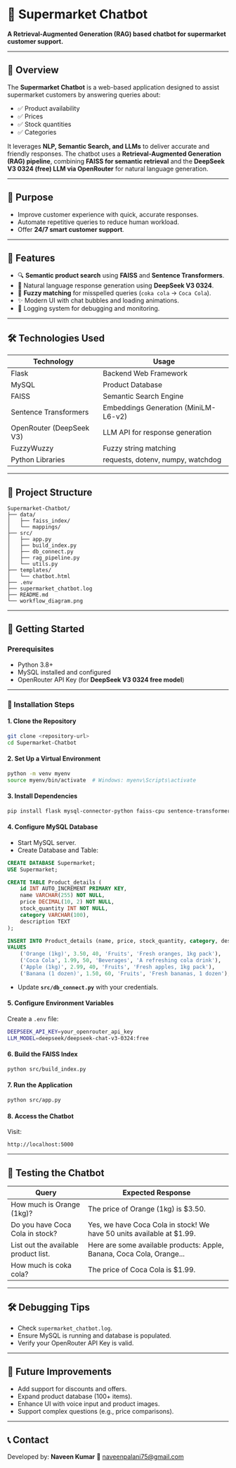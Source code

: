 

# 🛒 Supermarket Chatbot

**A Retrieval-Augmented Generation (RAG) based chatbot for supermarket customer support.**

---

## 📜 Overview

The **Supermarket Chatbot** is a web-based application designed to assist supermarket customers by answering queries about:

* ✅ Product availability
* ✅ Prices
* ✅ Stock quantities
* ✅ Categories

It leverages **NLP, Semantic Search, and LLMs** to deliver accurate and friendly responses.
The chatbot uses a **Retrieval-Augmented Generation (RAG) pipeline**, combining **FAISS for semantic retrieval** and the **DeepSeek V3 0324 (free) LLM via OpenRouter** for natural language generation.

---

## 🎯 Purpose

* Improve customer experience with quick, accurate responses.
* Automate repetitive queries to reduce human workload.
* Offer **24/7 smart customer support**.

---

## 🌟 Features

* 🔍 **Semantic product search** using **FAISS** and **Sentence Transformers**.
* 💬 Natural language response generation using **DeepSeek V3 0324**.
* 🔄 **Fuzzy matching** for misspelled queries (`coka cola` → `Coca Cola`).
* ✨ Modern UI with chat bubbles and loading animations.
* 📄 Logging system for debugging and monitoring.

---

## 🛠️ Technologies Used

| Technology               | Usage                                |
| ------------------------ | ------------------------------------ |
| Flask                    | Backend Web Framework                |
| MySQL                    | Product Database                     |
| FAISS                    | Semantic Search Engine               |
| Sentence Transformers    | Embeddings Generation (MiniLM-L6-v2) |
| OpenRouter (DeepSeek V3) | LLM API for response generation      |
| FuzzyWuzzy               | Fuzzy string matching                |
| Python Libraries         | requests, dotenv, numpy, watchdog    |

---

## 📂 Project Structure

```
Supermarket-Chatbot/
├── data/
│   ├── faiss_index/
│   └── mappings/
├── src/
│   ├── app.py
│   ├── build_index.py
│   ├── db_connect.py
│   ├── rag_pipeline.py
│   └── utils.py
├── templates/
│   └── chatbot.html
├── .env
├── supermarket_chatbot.log
├── README.md
└── workflow_diagram.png
```

---

## 🚀 Getting Started

### Prerequisites

* Python 3.8+
* MySQL installed and configured
* OpenRouter API Key (for **DeepSeek V3 0324 free model**)

---

### 🔧 Installation Steps

#### 1. Clone the Repository

```bash
git clone <repository-url>
cd Supermarket-Chatbot
```

#### 2. Set Up a Virtual Environment

```bash
python -m venv myenv
source myenv/bin/activate  # Windows: myenv\Scripts\activate
```

#### 3. Install Dependencies

```bash
pip install flask mysql-connector-python faiss-cpu sentence-transformers requests fuzzywuzzy python-dotenv watchdog numpy
```

#### 4. Configure MySQL Database

* Start MySQL server.
* Create Database and Table:

```sql
CREATE DATABASE Supermarket;
USE Supermarket;

CREATE TABLE Product_details (
    id INT AUTO_INCREMENT PRIMARY KEY,
    name VARCHAR(255) NOT NULL,
    price DECIMAL(10, 2) NOT NULL,
    stock_quantity INT NOT NULL,
    category VARCHAR(100),
    description TEXT
);

INSERT INTO Product_details (name, price, stock_quantity, category, description)
VALUES 
    ('Orange (1kg)', 3.50, 40, 'Fruits', 'Fresh oranges, 1kg pack'),
    ('Coca Cola', 1.99, 50, 'Beverages', 'A refreshing cola drink'),
    ('Apple (1kg)', 2.99, 40, 'Fruits', 'Fresh apples, 1kg pack'),
    ('Banana (1 dozen)', 1.50, 60, 'Fruits', 'Fresh bananas, 1 dozen');
```

* Update **`src/db_connect.py`** with your credentials.

#### 5. Configure Environment Variables

Create a `.env` file:

```bash
DEEPSEEK_API_KEY=your_openrouter_api_key
LLM_MODEL=deepseek/deepseek-chat-v3-0324:free
```

#### 6. Build the FAISS Index

```bash
python src/build_index.py
```

#### 7. Run the Application

```bash
python src/app.py
```

#### 8. Access the Chatbot

Visit:

```
http://localhost:5000
```

---

## 🧪 Testing the Chatbot

| Query                                | Expected Response                                                      |
| ------------------------------------ | ---------------------------------------------------------------------- |
| How much is Orange (1kg)?            | The price of Orange (1kg) is \$3.50.                                   |
| Do you have Coca Cola in stock?      | Yes, we have Coca Cola in stock! We have 50 units available at \$1.99. |
| List out the available product list. | Here are some available products: Apple, Banana, Coca Cola, Orange...  |
| How much is coka cola?               | The price of Coca Cola is \$1.99.                                      |

---

## 🛠 Debugging Tips

* Check `supermarket_chatbot.log`.
* Ensure MySQL is running and database is populated.
* Verify your OpenRouter API Key is valid.

---

## 🔮 Future Improvements

* Add support for discounts and offers.
* Expand product database (100+ items).
* Enhance UI with voice input and product images.
* Support complex questions (e.g., price comparisons).

---

## 📞 Contact

Developed by: **Naveen Kumar**
📧 naveenpalani75@gmail.com


